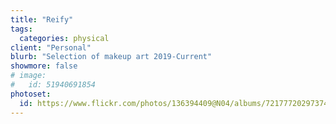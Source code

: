```yaml
---
title: "Reify"
tags:
  categories: physical
client: "Personal"
blurb: "Selection of makeup art 2019-Current"
showmore: false
# image:
#   id: 51940691854
photoset:
  id: https://www.flickr.com/photos/136394409@N04/albums/72177720297374932
---
```



